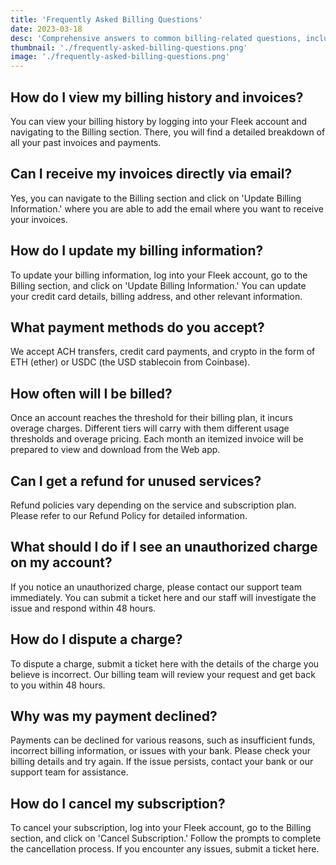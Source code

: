 ```yaml
---
title: 'Frequently Asked Billing Questions'
date: 2023-03-18
desc: 'Comprehensive answers to common billing-related questions, including viewing invoices, updating billing information, accepted payment methods, and resolving billing issues.'
thumbnail: './frequently-asked-billing-questions.png'
image: './frequently-asked-billing-questions.png'
---
```


## How do I view my billing history and invoices?

You can view your billing history by logging into your Fleek account and navigating to the Billing section. There, you will find a detailed breakdown of all your past invoices and payments.

## Can I receive my invoices directly via email?

Yes, you can navigate to the Billing section and click on 'Update Billing Information.' where you are able to add the email where you want to receive your invoices.

## How do I update my billing information?

To update your billing information, log into your Fleek account, go to the Billing section, and click on 'Update Billing Information.' You can update your credit card details, billing address, and other relevant information.

## What payment methods do you accept?

We accept ACH transfers, credit card payments, and crypto in the form of ETH (ether) or USDC (the USD stablecoin from Coinbase).

## How often will I be billed?

Once an account reaches the threshold for their billing plan, it incurs overage charges. Different tiers will carry with them different usage thresholds and overage pricing. Each month an itemized invoice will be prepared to view and download from the Web app.

## Can I get a refund for unused services?

Refund policies vary depending on the service and subscription plan. Please refer to our Refund Policy for detailed information.

## What should I do if I see an unauthorized charge on my account?

If you notice an unauthorized charge, please contact our support team immediately. You can submit a ticket here and our staff will investigate the issue and respond within 48 hours.

## How do I dispute a charge?

To dispute a charge, submit a ticket here with the details of the charge you believe is incorrect. Our billing team will review your request and get back to you within 48 hours.

## Why was my payment declined?

Payments can be declined for various reasons, such as insufficient funds, incorrect billing information, or issues with your bank. Please check your billing details and try again. If the issue persists, contact your bank or our support team for assistance.

## How do I cancel my subscription?

To cancel your subscription, log into your Fleek account, go to the Billing section, and click on 'Cancel Subscription.' Follow the prompts to complete the cancellation process. If you encounter any issues, submit a ticket here.
